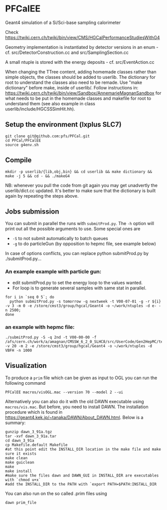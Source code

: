# PFCalEE

Geant4 simulation of a Si/Sci-base sampling calorimeter

Check https://twiki.cern.ch/twiki/bin/view/CMS/HGCalPerformanceStudiesWithG4

Geometry implementation is instantiated by detector versions in an enum - cf. src/DetectorConstruction.cc and src/SamplingSection.cc

A small ntuple is stored with the energy deposits - cf. src/EventAction.cc 

When changing the TTree content, adding homemade classes rather than simple objects, the classes should be added to userlib. 
The dictionary for root to understand the classes also need to be remade. 
Use "make dictionary" before make, inside of userlib/. 
Follow instructions in:
https://twiki.cern.ch/twiki/bin/view/Sandbox/AnnemarieMagnanSandbox
for what needs to be put in the homemade classes and makefile for root to
understand them (see also example in class userlib/include/HGCSSSimHit.hh).

## Setup the environment (lxplus SLC7)

```
git clone git@github.com:pfs/PFCal.git
cd PFCal/PFCalEE
source g4env.sh
```

## Compile

```
mkdir -p userlib/{lib,obj,bin} && cd userlib && make dictionary && make -j 5 && cd - && ./makeG4
```

NB: whenever you pull the code from git again you may get unadvertly the userlib/dict.cc updated.
It's better to make sure that the dictionary is built again by repeating the steps above.

## Jobs submission

You can submit in parallel the runs with `submitProd.py`. 
The `-h` option will print out all the possible arguments to use. Some special ones are

* `-S` to not submit automatically to batch queues
* `-g` to do particleGun (by opposition to hepmc file, see example below)

In case of options conflicts, you can replace python submitProd.py by ./submitProd.py...

### An example example with particle gun:

* edit submitProd.py to set the energy loop to the values wanted.
* For loop is to generate several samples with same stat in parallel.
```
for i in `seq 0 5`; do 
  python submitProd.py -s tomorrow -q nextweek -t V08-07-01 -g -r ${i} -v 3 -m 0 -e /store/cmst3/group/hgcal/Geant4 -o ~/work/ntuples -d e- -n 2500; 
done
```

### an example with hepmc file:

```
./submitProd.py -S -q 2nd -t V00-00-00 -f /afs/cern.ch/work/a/amagnan/CMSSW_6_2_0_SLHC8/src/UserCode/Gen2HepMC/test/VBFH_sel.dat  -v 20 -m 2 -e /store/cmst3/group/hgcal/Geant4 -o ~/work/ntuples -d VBFH -n 1000
```

## Visualization

To produce a `prim` file which can be given as input to OGL you can run the following command
```
PFCalEE macros/visOGL.mac --version 70 --model 2 --ui
```

Alternatively you can also do it with the old DAWN executable using `macros/vis.mac`.
But before, you need to install DAWN.
The installation procedure which is found in https://geant4.kek.jp/~tanaka/DAWN/About_DAWN.html.
Below is a summary:
```
gunzip dawn_3_91a.tgz 
tar -xvf dawn_3_91a.tar 
cd dawn_3_91a
cp Makefile.default Makefile
#at this point edit the INSTALL_DIR location in the make file and make sure it exists
make clean
make guiclean
make
make install 
#make sure the files dawn and DAWN_GUI in INSTALL_DIR are executables with `chmod u+x`
#add the INSTALL_DIR to the PATH with `export PATH=$PATH:INSTALL_DIR
```

You can also run on the so called .prim files using
```
dawn prim_file
```